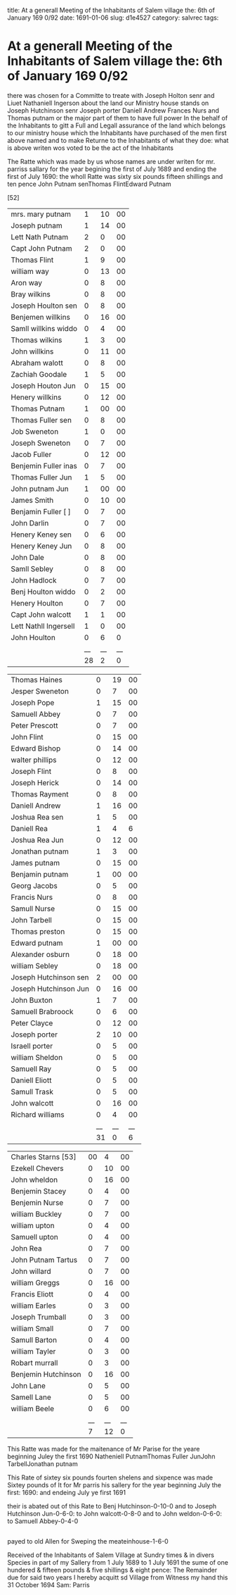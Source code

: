 title: At a generall Meeting of the Inhabitants of Salem village the: 6th of January 169 0/92
date: 1691-01-06
slug: d1e4527
category: salvrec
tags: 


<div markdown class="doc" id="d1e4527">


# At a generall Meeting of the Inhabitants of Salem village the: 6th of January 169 0/92 

there was chosen for a Committe to treate with Joseph Holton senr and Liuet Nathaniell Ingerson about the land our Ministry house stands on Joseph Hutchinson senr Joseph porter Daniell Andrew Frances Nurs and Thomas putnam or the major part of them to have full power In the behalf of the Inhabitants to gitt a Full and Legall assurance of the land which belongs to our ministry house which the Inhabitants have purchased of the men first above named and to make Returne to the Inhabitants of what they doe: what is above writen wos voted to be the act of the Inhabitants

The Ratte which was made by us whose names are under writen for mr. parriss sallary for the year begining the first of July 1689 and ending the first of July 1690: the wholl Ratte was sixty six pounds fifteen shillings and ten pence John Putnam senThomas FlintEdward Putnam

[52]

| | | | |
|-|-|-|-|
| mrs. mary putnam      | 1  | 10 | 00 |
| Joseph putnam         | 1  | 14 | 00 |
| Lett Nath Putnam      | 2  | 0  | 00 |
| Capt John Putnam      | 2  | 0  | 00 |
| Thomas Flint          | 1  | 9  | 00 |
| william way           | 0  | 13 | 00 |
| Aron way              | 0  | 8  | 00 |
| Bray wilkins          | 0  | 8  | 00 |
| Joseph Houlton sen    | 0  | 8  | 00 |
| Benjemen willkins     | 0  | 16 | 00 |
| Samll willkins widdo  | 0  | 4  | 00 |
| Thomas wilkins        | 1  | 3  | 00 |
| John willkins         | 0  | 11 | 00 |
| Abraham walott        | 0  | 8  | 00 |
| Zachiah Goodale       | 1  | 5  | 00 |
| Joseph Houton Jun     | 0  | 15 | 00 |
| Henery willkins       | 0  | 12 | 00 |
| Thomas Putnam         | 1  | 00 | 00 |
| Thomas Fuller sen     | 0  | 8  | 00 |
| Job Sweneton          | 1  | 0  | 00 |
| Joseph Sweneton       | 0  | 7  | 00 |
| Jacob Fuller          | 0  | 12 | 00 |
| Benjemin Fuller inas  | 0  | 7  | 00 |
| Thomas Fuller Jun     | 1  | 5  | 00 |
| John putnam Jun       | 1  | 00 | 00 |
| James Smith           | 0  | 10 | 00 |
| Benjamin Fuller [ ]   | 0  | 7  | 00 |
| John Darlin           | 0  | 7  | 00 |
| Henery Keney sen      | 0  | 6  | 00 |
| Henery Keney Jun      | 0  | 8  | 00 |
| John Dale             | 0  | 8  | 00 |
| Samll Sebley          | 0  | 8  | 00 |
| John Hadlock          | 0  | 7  | 00 |
| Benj Houlton widdo    | 0  | 2  | 00 |
| Henery Houlton        | 0  | 7  | 00 |
| Capt John walcott     | 1  | 1  | 00 |
| Lett Nathll Ingersell | 1  | 0  | 00 |
| John Houlton          | 0  | 6  | 0  |
|                       | __ | __ | __ |
|                       | 28 | 2  | 0  |

| | | | |
|-|-|-|-|
| Thomas Haines         | 0  | 19 | 00 |
| Jesper Sweneton       | 0  | 7  | 00 |
| Joseph Pope           | 1  | 15 | 00 |
| Samuell Abbey         | 0  | 7  | 00 |
| Peter Prescott        | 0  | 7  | 00 |
| John Flint            | 0  | 15 | 00 |
| Edward Bishop         | 0  | 14 | 00 |
| walter phillips       | 0  | 12 | 00 |
| Joseph Flint          | 0  | 8  | 00 |
| Joseph Herick         | 0  | 14 | 00 |
| Thomas Rayment        | 0  | 8  | 00 |
| Daniell Andrew        | 1  | 16 | 00 |
| Joshua Rea sen        | 1  | 5  | 00 |
| Daniell Rea           | 1  | 4  | 6  |
| Joshua Rea Jun        | 0  | 12 | 00 |
| Jonathan putnam       | 1  | 3  | 00 |
| James putnam          | 0  | 15 | 00 |
| Benjamin putnam       | 1  | 00 | 00 |
| Georg Jacobs          | 0  | 5  | 00 |
| Francis Nurs          | 0  | 8  | 00 |
| Samull Nurse          | 0  | 15 | 00 |
| John Tarbell          | 0  | 15 | 00 |
| Thomas preston        | 0  | 15 | 00 |
| Edward putnam         | 1  | 00 | 00 |
| Alexander osburn      | 0  | 18 | 00 |
| william Sebley        | 0  | 18 | 00 |
| Joseph Hutchinson sen | 2  | 00 | 00 |
| Joseph Hutchinson Jun | 0  | 16 | 00 |
| John Buxton           | 1  | 7  | 00 |
| Samuell Brabroock     | 0  | 6  | 00 |
| Peter Clayce          | 0  | 12 | 00 |
| Joseph porter         | 2  | 10 | 00 |
| Israell porter        | 0  | 5  | 00 |
| william Sheldon       | 0  | 5  | 00 |
| Samuell Ray           | 0  | 5  | 00 |
| Daniell Eliott        | 0  | 5  | 00 |
| Samull Trask          | 0  | 5  | 00 |
| John walcott          | 0  | 16 | 00 |
| Richard williams      | 0  | 4  | 00 |
|                       | __ | __ | __ |
|                       | 31 | 0  | 6  |

| | | | |
|-|-|-|-|
| Charles Starns [53] | 00 | 4  | 00 |
| Ezekell Chevers     | 0  | 10 | 00 |
| John wheldon        | 0  | 16 | 00 |
| Benjemin Stacey     | 0  | 4  | 00 |
| Benjemin Nurse      | 0  | 7  | 00 |
| william Buckley     | 0  | 7  | 00 |
| william upton       | 0  | 4  | 00 |
| Samuell upton       | 0  | 4  | 00 |
| John Rea            | 0  | 7  | 00 |
| John Putnam Tartus  | 0  | 7  | 00 |
| John willard        | 0  | 7  | 00 |
| william Greggs      | 0  | 16 | 00 |
| Francis Eliott      | 0  | 4  | 00 |
| william Earles      | 0  | 3  | 00 |
| Joseph Trumball     | 0  | 3  | 00 |
| william Small       | 0  | 7  | 00 |
| Samull Barton       | 0  | 4  | 00 |
| william Tayler      | 0  | 3  | 00 |
| Robart murrall      | 0  | 3  | 00 |
| Benjemin Hutchinson | 0  | 16 | 00 |
| John Lane           | 0  | 5  | 00 |
| Samell Lane         | 0  | 5  | 00 |
| william Beele       | 0  | 6  | 00 |
|                     | __ | __ | __ |
|                     | 7  | 12 | 0  |

This Ratte was made for the maitenance of Mr Parise for the yeare beginning Juley the first 1690 Natheniell PutnamThomas Fuller JunJohn TarbellJonathan putnam

This Rate of sixtey six pounds fourten shelens and sixpence was made Sixtey pounds of It for Mr parris his sallery for the year beginning July the first: 1690: and endeing July ye first 1691

their is abated out of this Rate to Benj Hutchinson-0-10-0 and to Joseph Hutchinson Jun-0-6-0: to John walcott-0-8-0 and to John weldon-0-6-0: to Samuell Abbey-0-4-0

## 

payed to old Allen for Sweping the meateinhouse-1-6-0

Received of the Inhabitants of Salem Village at Sundry times & in divers Species in part of my Sallery from 1 July 1689 to 1 July 1691 the sume of one hundered & fifteen pounds & five shillings & eight pence: The Remainder due for said two years I hereby acquitt sd Village from Witness my hand this 31 October 1694 Sam: Parris
</div>
